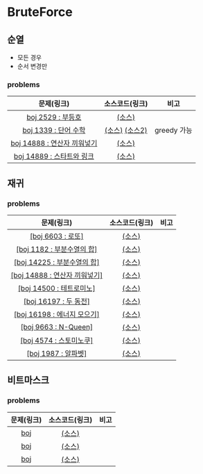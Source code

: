 # BruteForce

## 순열

  - 모든 경우
  - 순서 변경만

### problems

|문제(링크)|소스코드(링크)|비고|
|:------:|:--------:|:--:|
|[boj 2529 : 부등호](https://www.acmicpc.net/problem/2529)|[(소스)](https://github.com/95kim1/study_learn/blob/main/ps/learn/middle1/BruteForce/%5Bboj2529_%EB%B6%80%EB%93%B1%ED%98%B8%5D.cpp)||
|[boj 1339 : 단어 수학](https://www.acmicpc.net/problem/1339)|[(소스)](https://github.com/95kim1/study_learn/blob/main/ps/learn/middle1/BruteForce/%5Bboj1339_%EB%8B%A8%EC%96%B4%EC%88%98%ED%95%99%5D.cpp) [(소스2)](https://github.com/95kim1/study_learn/blob/main/ps/learn/middle1/BruteForce/%5Bboj1339_%EB%8B%A8%EC%96%B4%EC%88%98%ED%95%99%5D(greedy).cpp)|greedy 가능|
|[boj 14888 : 연산자 끼워넣기](https://www.acmcicpc.net/problem/14888)|[(소스)](https://github.com/95kim1/study_learn/blob/main/ps/learn/middle1/BruteForce/%5Bboj14888_%EC%97%B0%EC%82%B0%EC%9E%90%EB%81%BC%EC%9B%8C%EB%84%A3%EA%B8%B0%5D.cpp)||
|[boj 14889 : 스타트와 링크](https://www.acmicpc.net/problem/14889)|[(소스)](https://github.com/95kim1/study_learn/blob/main/ps/learn/middle1/BruteForce/%5Bboj14889_%EC%8A%A4%ED%83%80%ED%8A%B8%EC%99%80%EB%A7%81%ED%81%AC%5D.cpp)||

## 재귀

### problems

|문제(링크)|소스코드(링크)|비고|
|:------:|:--------:|:--:|
|[[boj 6603 : 로또]](https://www.acmicpc.net/problem/6603)|[(소스)]()||
|[[boj 1182 : 부분수열의 합]](https://www.acmicpc.net/problem/1182)|[(소스)]()||
|[[boj 14225 : 부분수열의 합]](https://www.acmicpc.net/problem/14225)|[(소스)]()||
|[[boj 14888 : 연산자 끼워넣기]](https://www.acmicpc.net/problem/14888)|[(소스)]()||
|[[boj 14500 : 테트로미노]](https://www.acmicpc.net/problem/14500)|[(소스)]()||
|[[boj 16197 : 두 동전]](https://www.acmicpc.net/problem/16197)|[(소스)]()||
|[[boj 16198 : 에너지 모으기]](https://www.acmicpc.net/problem/16198)|[(소스)]()||
|[[boj 9663 : N-Queen]](https://www.acmicpc.net/problem/9663)|[(소스)]()||
|[[boj 4574 : 스토미노쿠]](https://www.acmicpc.net/problem/4574)|[(소스)]()||
|[[boj 1987 : 알파벳]](https://acmicpc.net/problem/1987)|[(소스)]()||

## 비트마스크

### problems

|문제(링크)|소스코드(링크)|비고|
|:------:|:--------:|:--:|
|[boj]()|[(소스)]()||
|[boj]()|[(소스)]()||
|[boj]()|[(소스)]()||